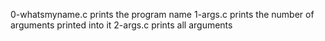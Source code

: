 0-whatsmyname.c prints the program name
1-args.c prints the number of arguments printed into it
2-args.c prints all arguments
